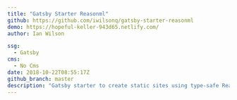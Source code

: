 ```yaml
---
title: "Gatsby Starter Reasonml"
github: https://github.com/iwilsonq/gatsby-starter-reasonml
demo: https://hopeful-keller-943d65.netlify.com/
author: Ian Wilson

ssg:
  - Gatsby
cms:
  - No Cms
date: 2018-10-22T08:55:17Z
github_branch: master
description: "Gatsby starter to create static sites using type-safe ReasonML"
---
```

